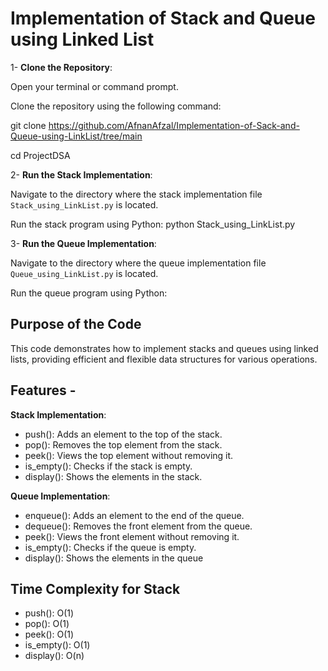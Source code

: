 # Implementation of Stack and Queue using Linked List

1- **Clone the Repository**:

Open your terminal or command prompt.

Clone the repository using the following command:

git clone https://github.com/AfnanAfzal/Implementation-of-Sack-and-Queue-using-LinkList/tree/main

cd ProjectDSA

2- **Run the Stack Implementation**:

Navigate to the directory where the stack implementation file `Stack_using_LinkList.py` is located.

Run the stack program using Python:
python Stack_using_LinkList.py

3- **Run the Queue Implementation**:

Navigate to the directory where the queue implementation file `Queue_using_LinkList.py` is located.

Run the queue program using Python:

## Purpose of the Code

This code demonstrates how to implement stacks and queues using linked lists, providing efficient and flexible data structures for various operations.

## Features -
**Stack Implementation**:
- push(): Adds an element to the top of the stack.
- pop(): Removes the top element from the stack.
- peek(): Views the top element without removing it.
- is_empty(): Checks if the stack is empty.
- display(): Shows the elements in the stack.

**Queue Implementation**:
- enqueue(): Adds an element to the end of the queue.
- dequeue(): Removes the front element from the queue.
- peek(): Views the front element without removing it.
- is_empty(): Checks if the queue is empty.
- display(): Shows the elements in the queue

## Time Complexity for Stack
- push(): O(1)
- pop(): O(1)
- peek(): O(1)
- is_empty(): O(1)
- display(): O(n)

